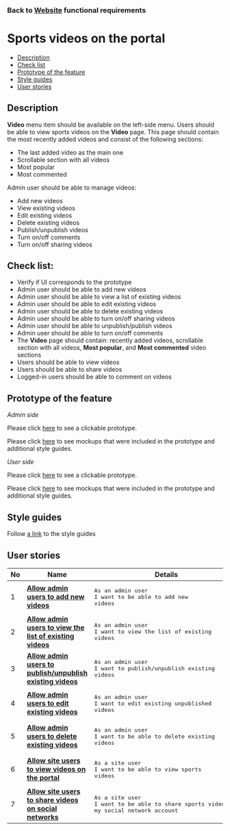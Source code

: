 ### Back to [Website](/web_application_features/web_application_features_list/README.md) functional requirements

# Sports videos on the portal

- [Description](#description)
- [Check list](#check-list)
- [Prototype of the feature](#prototype-of-the-feature)
- [Style guides](#style-guides)
- [User stories](#user-stories)

## Description

<b>Video</b> menu item should be available on the left-side menu. Users should be able to view sports videos on the <b>Video</b> page. This page should contain the most recently added videos and consist of the following sections:
  - The last added video as the main one
  - Scrollable section with all videos
  - Most popular
  - Most commented

Admin user should be able to manage videos:
  - Add new videos
  - View existing videos
  - Edit existing videos
  - Delete existing videos
  - Publish/unpublish videos
  - Turn on/off comments
  - Turn on/off sharing videos

## Check list:

  - Verify if UI corresponds to the prototype
  - Admin user should be able to add new videos
  - Admin user should be able to view a list of existing videos
  - Admin user should be able to edit existing videos
  - Admin user should be able to delete existing videos
  - Admin user should be able to turn on/off sharing videos
  - Admin user should be able to unpublish/publish videos
  - Admin user should be able to turn on/off comments
  - The <b>Video</b> page should contain: recently added videos, scrollable section with all videos, <b>Most popular</b>, and <b>Most commented</b> video sections
  - Users should be able to view videos
  - Users should be able to share videos
  - Logged-in users should be able to comment on videos

## Prototype of the feature

_Admin side_

Please click [here](https://www.figma.com/proto/J5XiOLd3XPLYkr6jb3rkaC/Video-Page?node-id=7325%3A519&viewport=-601%2C1284%2C0.14238496124744415&scaling=min-zoom) to see a clickable prototype.

Please click [here](https://www.figma.com/file/J5XiOLd3XPLYkr6jb3rkaC/Video-Page?node-id=0%3A1073) to see mockups that were included in the prototype and additional style guides.

_User side_

Please click [here](https://www.figma.com/proto/J5XiOLd3XPLYkr6jb3rkaC/Video-Page?node-id=0%3A1184&viewport=-938%2C496%2C0.25463470816612244&scaling=min-zoom) to see a clickable prototype.

Please click [here](https://www.figma.com/file/J5XiOLd3XPLYkr6jb3rkaC/Video-Page?node-id=0%3A1) to see mockups that were included in the prototype and additional style guides.

## Style guides

Follow [a link](https://www.figma.com/proto/0zkkf5WC77OSpvyD6YXpFE/Style-guides?page-id=0%3A1&node-id=19%3A5368&viewport=266%2C48%2C0.54&scaling=min-zoom&starting-point-node-id=19%3A5368) to the style guides

## User stories

No           |      Name     |   Details
------------ | ------------- | -------------
1 |[**Allow admin users to add new videos**](/web_application_features/video_page/user_stories/add_new_video/README.md)|<pre>As an admin user<br>I want to be able to add new videos</pre>
2 |[**Allow admin users to view the list of existing videos**](/web_application_features/video_page/user_stories/admin_videos_list/README.md)|<pre>As an admin user<br>I want to view the list of existing videos</pre>
3 |[**Allow admin users to publish/unpublish existing videos**](/web_application_features/video_page/user_stories/publish_unpublish_video/README.md)|<pre>As an admin user<br>I want to publish/unpublish existing videos</pre>
4 |[**Allow admin users to edit existing videos**](/web_application_features/video_page/user_stories/edit_existing_video/README.md)|<pre>As an admin user<br>I want to edit existing unpublished videos</pre>
5 |[**Allow admin users to delete existing videos**](/web_application_features/video_page/user_stories/delete_existing_video/README.md)|<pre>As an admin user<br>I want to be able to delete existing videos</pre>
6 |[**Allow site users to view videos on the portal**](/web_application_features/video_page/user_stories/user_video_list/README.md)|<pre>As a site user<br>I want to be able to view sports videos</pre>
7 |[**Allow site users to share videos on social networks**](/web_application_features/video_page/user_stories/share_video/README.md)|<pre>As a site user<br>I want to be able to share sports videos on my social network account</pre>
